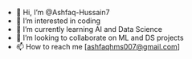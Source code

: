 - 👋 Hi, I’m @Ashfaq-Hussain7
- 👀 I’m interested in coding
- 🌱 I’m currently learning AI and Data Science
- 💞️ I’m looking to collaborate on ML and DS projects
- 📫 How to reach me [ashfaqhms007@gmail.com]


<!---
Ashfaq-Hussain7/Ashfaq-Hussain7 is a ✨ special ✨ repository because its `README.md` (this file) appears on your GitHub profile.
You can click the Preview link to take a look at your changes.
--->
